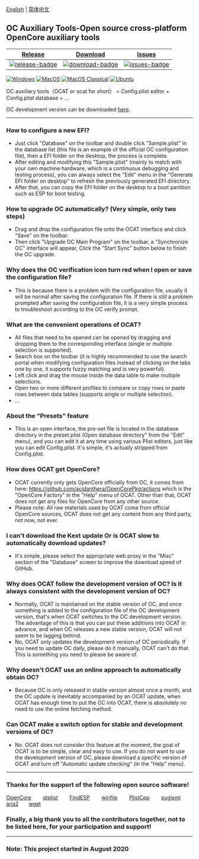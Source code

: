 [English](https://github.com/ic005k/QtOpenCoreConfig/blob/master/READMe.md) | [简体中文](https://github.com/ic005k/QtOpenCoreConfig/blob/master/READMe-cn.md)
## OC Auxiliary Tools-Open source cross-platform OpenCore auxiliary tools


| [Release][release-link]|[Download][download-link]|[Issues][issues-link]|
|-----------------|-----------------|-----------------|
|[![release-badge](https://img.shields.io/github/release/ic005k/QtOpenCoreConfig.svg?style=flat-square "Release status")](https://github.com/ic005k/QtOpenCoreConfig/releases "Release status") | [![download-badge](https://img.shields.io/github/downloads/ic005k/QtOpenCoreConfig/total.svg?style=flat-square "Download status")](https://github.com/ic005k/QtOpenCoreConfig/releases/latest "Download status")|[![issues-badge](https://img.shields.io/badge/github-issues-red.svg?maxAge=60 "Issues")](https://github.com/ic005k/QtOpenCoreConfig/issues "Issues")|

[![Windows](https://github.com/ic005k/QtOpenCoreConfig/actions/workflows/windows.yml/badge.svg)](https://github.com/ic005k/QtOpenCoreConfig/actions/workflows/windows.yml)      [![MacOS](https://github.com/ic005k/QtOpenCoreConfig/actions/workflows/macos.yml/badge.svg)](https://github.com/ic005k/QtOpenCoreConfig/actions/workflows/macos.yml)       [![MacOS Classical](https://github.com/ic005k/QtOpenCoreConfig/actions/workflows/macos1012.yml/badge.svg)](https://github.com/ic005k/QtOpenCoreConfig/actions/workflows/macos1012.yml)  [![Ubuntu](https://github.com/ic005k/QtOpenCoreConfig/actions/workflows/ubuntu.yml/badge.svg)](https://github.com/ic005k/QtOpenCoreConfig/actions/workflows/ubuntu.yml)    

[download-link]: https://github.com/ic005k/QtOpenCoreConfig/releases/latest "Download status"
[download-badge]: https://img.shields.io/github/downloads/ic005k/QtOpenCoreConfig/total.svg?style=flat-square "Download status"

[release-link]: https://github.com/ic005k/QtOpenCoreConfig/releases "Release status"
[release-badge]: https://img.shields.io/github/release/ic005k/QtOpenCoreConfig.svg?style=flat-square "Release status"

[issues-link]: https://github.com/ic005k/QtOpenCoreConfig/issues "Issues"
[issues-badge]: https://img.shields.io/badge/github-issues-red.svg?maxAge=60 "Issues"

[discourse-link]: https://www.insanelymac.com/forum/topic/344752-open-source-cross-platform-opencore-auxiliary-tools/



OC auxiliary tools（OCAT or ocat for short） = Config.plist editor + Config.plist database + ...

OC development version can be downloaded [here](https://github.com/acidanthera/OpenCorePkg/actions).

---

### How to configure a new EFI?
* Just click "Database" on the toolbar and double click "Sample.plist" in the database list (this file is an example of the official OC configuration file), then a EFI folder on the desktop, the process is complete.
* After editing and modifying this "Sample.plist" (mainly to match with your own machine hardware, which is a continuous debugging and testing process), you can always select the "Edit" menu in the "Generate EFI folder on desktop" to refresh the previously generated EFI directory.
* After that, you can copy the EFI folder on the desktop to a boot partition such as ESP for boot testing.

### How to upgrade OC automatically? (Very simple, only two steps)
* Drag and drop the configuration file onto the OCAT interface and click "Save" on the toolbar.
* Then click "Upgrade OC Main Program" on the toolbar, a "Synchronize OC" interface will appear, Click the "Start Sync" button below to finish the OC upgrade.

### Why does the OC verification icon turn red when I open or save the configuration file?
* This is because there is a problem with the configuration file, usually it will be normal after saving the configuration file. If there is still a problem prompted after saving the configuration file, it is a very simple process to troubleshoot according to the OC verify prompt. 

### What are the convenient operations of OCAT?
* All files that need to be opened can be opened by dragging and dropping them to the corresponding interface (single or multiple selection is supported).
* Search box on the toolbar (it is highly recommended to use the search portal when modifying configuration files instead of clicking on the tabs one by one, it supports fuzzy matching and is very powerful).
* Left click and drag the mouse inside the data table to make multiple selections.
* Open two or more different profiles to compare or copy rows or paste rows between data tables (supports single or multiple selection).
* ...

### About the "Presets" feature
* This is an open interface, the pre-set file is located in the database directory in the preset.plist (Open database directory" from the "Edit" menu), and you can edit it at any time using various Plist editors, just like you can edit Config.plist. It's simple, it's actually stripped from Config.plist.

### How does OCAT get OpenCore?
* OCAT currently only gets OpenCore officially from OC, it comes from here: https://github.com/acidanthera/OpenCorePkg/actions which is the "OpenCore Factory" in the "Help" menu of OCAT. Other than that, OCAT does not get any files for OpenCore from any other source.
* Please note: All raw materials used by OCAT come from official OpenCore sources, OCAT does not get any content from any third party, not now, not ever.

### I can't download the Kext update Or is OCAT slow to automatically download updates?
* It's simple, please select the appropriate web proxy in the "Misc" section of the "Database" screen to improve the download speed of GitHub.

### Why does OCAT follow the development version of OC? Is it always consistent with the development version of OC?
* Normally, OCAT is maintained on the stable version of OC, and once something is added to the configuration file of the OC development version, that's when OCAT switches to the OC development version. The advantage of this is that you can put these additions into OCAT in advance, and when OC releases a new stable version, OCAT will not seem to be lagging behind.
* No, OCAT only updates the development version of OC periodically. If you need to update OC daily, please do it manually, OCAT can't do that. This is something you need to please be aware of.

### Why doesn't OCAT use an online approach to automatically obtain OC?
* Because OC is only released in stable version almost once a month, and the OC update is inevitably accompanied by an OCAT update, when OCAT has enough time to put the OC into OCAT, there is absolutely no need to use the online fetching method.

### Can OCAT make a switch option for stable and development versions of OC?
* No. OCAT does not consider this feature at the moment, the goal of OCAT is to be simple, clear and easy to use. If you do not want to use the development version of OC, please download a specific version of OCAT and turn off "Automatic update checking" (in the "Help" menu).

---

### Thanks for the support of the following open source software!

[OpenCore](https://github.com/acidanthera/OpenCorePkg)&nbsp; &nbsp; &nbsp; &nbsp;
[qtplist](https://github.com/reillywatson/qtplist)&nbsp; &nbsp; &nbsp; &nbsp;
[FindESP](https://github.com/bluer007/FindESP)&nbsp; &nbsp; &nbsp; &nbsp;
[winfile](https://github.com/microsoft/winfile)&nbsp; &nbsp; &nbsp; &nbsp;
[PlistCpp](https://github.com/animetrics/PlistCpp)&nbsp; &nbsp; &nbsp; &nbsp;
[pugixml](https://github.com/zeux/pugixml)&nbsp;&nbsp; &nbsp; &nbsp;
[aria2](https://github.com/aria2/aria2)&nbsp; &nbsp; &nbsp;&nbsp;
[wget](http://wget.addictivecode.org/)&nbsp; &nbsp; &nbsp;&nbsp;

### Finally, a big thank you to all the contributors together, not to be listed here, for your participation and support!

---

### Note: This project started in August 2020

